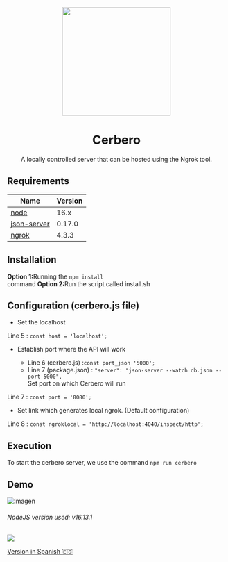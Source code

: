 
<div align="center">
  <img src="https://user-images.githubusercontent.com/46001898/189253290-e4b73194-6781-46b9-9ca1-aca73b752a30.png" width="250">
  <h1>Cerbero</h2> A locally controlled server that can be hosted using the Ngrok tool. 
</div>

## Requirements
| Name | Version|
|--------|--------|
| [node](https://www.nodejs.org/) | 16.x |
| [json-server](https://www.npmjs.com/package/json-server) | 0.17.0 |
| [ngrok](https://www.npmjs.com/package/ngrok) | 4.3.3 |

## Installation
<b>Option 1:</b>Running the ```npm install```<br> command
<b>Option 2:</b>Run the script called install.sh

## Configuration (cerbero.js file)
* Set the localhost

Line 5 : ```const host = 'localhost';```
* Establish port where the API will work

  * Line 6 (cerbero.js) :```const port_json '5000';```<br>
  * Line 7 (package.json) : ```"server": "json-server --watch db.json --port 5000",```<br>
  Set port on which Cerbero will run

Line 7 : ```const port = '8080';```
* Set link which generates local ngrok. (Default configuration)

Line 8 : ```const ngroklocal = 'http://localhost:4040/inspect/http';```

## Execution
To start the cerbero server, we use the command ```npm run cerbero```

## Demo
![imagen](https://user-images.githubusercontent.com/46001898/189255366-28b3d367-aaaa-49c7-a753-3c86c5bb0764.png)

<h6>NodeJS version used: v16.13.1</h6>
<img src="https://img.shields.io/badge/status-finishing-blue?style=for-the-badge&logo=nodedotjs&color=darkgreen&logoColor=green&labelColor=black">

<a href="https://github.com/mrx04programmer/Cerbero/blob/master/README-ES.md">Version in Spanish 🇪🇸</a>
